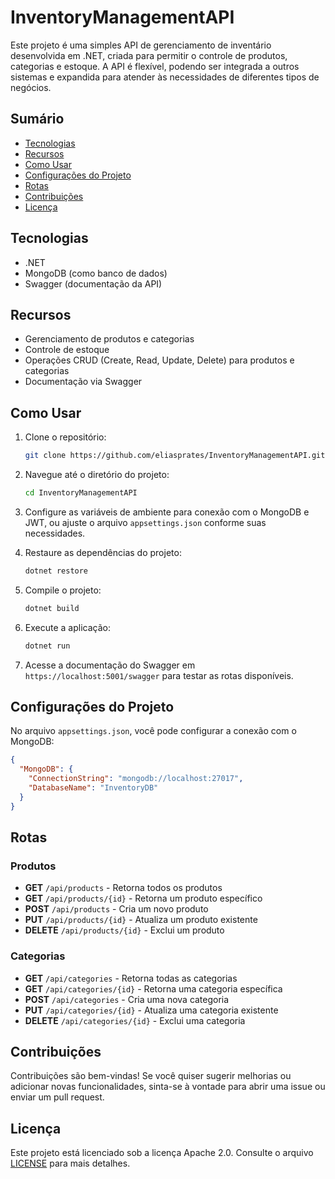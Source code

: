 
# InventoryManagementAPI

Este projeto é uma simples API de gerenciamento de inventário desenvolvida em .NET, criada para permitir o controle de produtos, categorias e estoque. A API é flexível, podendo ser integrada a outros sistemas e expandida para atender às necessidades de diferentes tipos de negócios.

## Sumário

- [Tecnologias](#tecnologias)
- [Recursos](#recursos)
- [Como Usar](#como-usar)
- [Configurações do Projeto](#configurações-do-projeto)
- [Rotas](#rotas)
- [Contribuições](#contribuições)
- [Licença](#licença)

## Tecnologias

- .NET
- MongoDB (como banco de dados)
- Swagger (documentação da API)

## Recursos

- Gerenciamento de produtos e categorias
- Controle de estoque
- Operações CRUD (Create, Read, Update, Delete) para produtos e categorias
- Documentação via Swagger

## Como Usar

1. Clone o repositório:

   ```bash
   git clone https://github.com/eliasprates/InventoryManagementAPI.git
   ```

2. Navegue até o diretório do projeto:

   ```bash
   cd InventoryManagementAPI
   ```

3. Configure as variáveis de ambiente para conexão com o MongoDB e JWT, ou ajuste o arquivo `appsettings.json` conforme suas necessidades.

4. Restaure as dependências do projeto:

   ```bash
   dotnet restore
   ```

5. Compile o projeto:

   ```bash
   dotnet build
   ```

6. Execute a aplicação:

   ```bash
   dotnet run
   ```

7. Acesse a documentação do Swagger em `https://localhost:5001/swagger` para testar as rotas disponíveis.

## Configurações do Projeto

No arquivo `appsettings.json`, você pode configurar a conexão com o MongoDB:

```json
{
  "MongoDB": {
    "ConnectionString": "mongodb://localhost:27017",
    "DatabaseName": "InventoryDB"
  }
}
```

## Rotas

### Produtos

- **GET** `/api/products` - Retorna todos os produtos
- **GET** `/api/products/{id}` - Retorna um produto específico
- **POST** `/api/products` - Cria um novo produto
- **PUT** `/api/products/{id}` - Atualiza um produto existente
- **DELETE** `/api/products/{id}` - Exclui um produto

### Categorias

- **GET** `/api/categories` - Retorna todas as categorias
- **GET** `/api/categories/{id}` - Retorna uma categoria específica
- **POST** `/api/categories` - Cria uma nova categoria
- **PUT** `/api/categories/{id}` - Atualiza uma categoria existente
- **DELETE** `/api/categories/{id}` - Exclui uma categoria

## Contribuições

Contribuições são bem-vindas! Se você quiser sugerir melhorias ou adicionar novas funcionalidades, sinta-se à vontade para abrir uma issue ou enviar um pull request.

## Licença

Este projeto está licenciado sob a licença Apache 2.0. Consulte o arquivo [LICENSE](eliasprates/InventoryManagementAPI?tab=Apache-2.0-1-ov-file) para mais detalhes.
